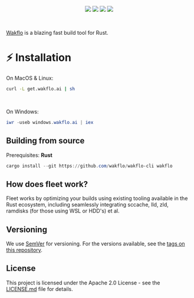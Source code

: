<p align="center">
  <img src="https://img.shields.io/badge/version-0.0.1-green"> <img src="https://img.shields.io/github/license/wakflo/wakflo-cli?color=pink"> <img src="https://img.shields.io/tokei/lines/github/wakflo/fleet?color=white&label=lines%20of%20code"> <img src="https://img.shields.io/github/languages/top/wakflo/fleet?color=%230xfffff">
</p>

<br>


[Wakflo](https://wakflo.ai) is a blazing fast build tool for Rust.
<br>

# :zap: Installation

On MacOS & Linux:
```bash
curl -L get.wakflo.ai | sh
```
<br>

On Windows:
```powershell
iwr -useb windows.wakflo.ai | iex
```

## Building from source
Prerequisites: **Rust**
```powershell
cargo install --git https://github.com/wakflo/wakflo-cli wakflo
```


## How does fleet work?

Fleet works by optimizing your builds using existing tooling available in the Rust ecosystem, including seamlessly integrating sccache, lld, zld, ramdisks (for those using WSL or HDD's) et al.

## Versioning

We use [SemVer](http://semver.org/) for versioning. For the versions available, see the [tags on this repository](https://github.com/wakflo/fleet/tags).

## License

This project is licensed under the Apache 2.0 License - see the [LICENSE.md](LICENSE) file for details.